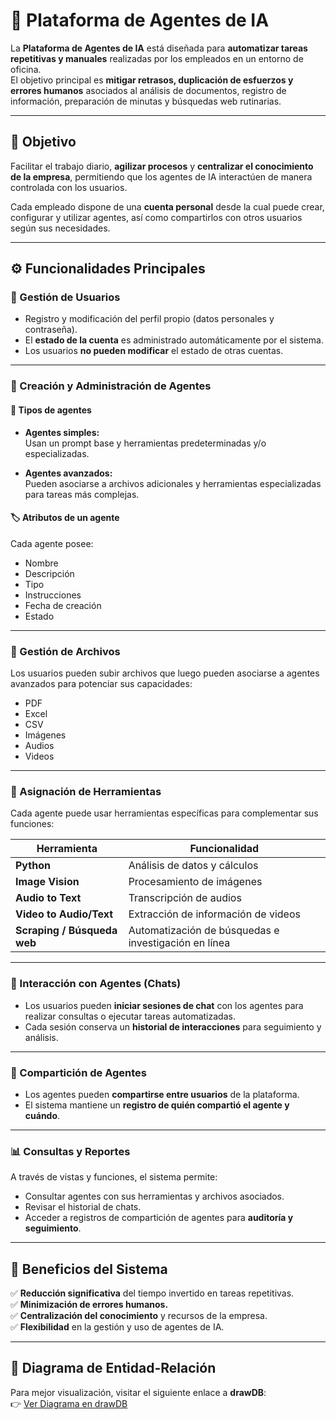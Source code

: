 # 🧠 Plataforma de Agentes de IA

La **Plataforma de Agentes de IA** está diseñada para **automatizar tareas repetitivas y manuales** realizadas por los empleados en un entorno de oficina.  
El objetivo principal es **mitigar retrasos, duplicación de esfuerzos y errores humanos** asociados al análisis de documentos, registro de información, preparación de minutas y búsquedas web rutinarias.

---

## 🚀 Objetivo

Facilitar el trabajo diario, **agilizar procesos** y **centralizar el conocimiento de la empresa**, permitiendo que los agentes de IA interactúen de manera controlada con los usuarios.  

Cada empleado dispone de una **cuenta personal** desde la cual puede crear, configurar y utilizar agentes, así como compartirlos con otros usuarios según sus necesidades.

---

## ⚙️ Funcionalidades Principales

### 👤 Gestión de Usuarios
- Registro y modificación del perfil propio (datos personales y contraseña).  
- El **estado de la cuenta** es administrado automáticamente por el sistema.  
- Los usuarios **no pueden modificar** el estado de otras cuentas.

---

### 🤖 Creación y Administración de Agentes

#### 🧩 Tipos de agentes
- **Agentes simples:**  
  Usan un prompt base y herramientas predeterminadas y/o especializadas.  

- **Agentes avanzados:**  
  Pueden asociarse a archivos adicionales y herramientas especializadas para tareas más complejas.

#### 🏷️ Atributos de un agente
Cada agente posee:
- Nombre  
- Descripción  
- Tipo  
- Instrucciones  
- Fecha de creación  
- Estado  

---

### 📁 Gestión de Archivos
Los usuarios pueden subir archivos que luego pueden asociarse a agentes avanzados para potenciar sus capacidades:  
- PDF  
- Excel  
- CSV  
- Imágenes  
- Audios  
- Videos  

---

### 🧰 Asignación de Herramientas

Cada agente puede usar herramientas específicas para complementar sus funciones:

| Herramienta | Funcionalidad |
|--------------|---------------|
| **Python** | Análisis de datos y cálculos |
| **Image Vision** | Procesamiento de imágenes |
| **Audio to Text** | Transcripción de audios |
| **Video to Audio/Text** | Extracción de información de videos |
| **Scraping / Búsqueda web** | Automatización de búsquedas e investigación en línea |

---

### 💬 Interacción con Agentes (Chats)
- Los usuarios pueden **iniciar sesiones de chat** con los agentes para realizar consultas o ejecutar tareas automatizadas.  
- Cada sesión conserva un **historial de interacciones** para seguimiento y análisis.

---

### 🔗 Compartición de Agentes
- Los agentes pueden **compartirse entre usuarios** de la plataforma.  
- El sistema mantiene un **registro de quién compartió el agente y cuándo**.

---

### 📊 Consultas y Reportes
A través de vistas y funciones, el sistema permite:
- Consultar agentes con sus herramientas y archivos asociados.  
- Revisar el historial de chats.  
- Acceder a registros de compartición de agentes para **auditoría y seguimiento**.

---

## 🌟 Beneficios del Sistema

✅ **Reducción significativa** del tiempo invertido en tareas repetitivas.  
✅ **Minimización de errores humanos.**  
✅ **Centralización del conocimiento** y recursos de la empresa.  
✅ **Flexibilidad** en la gestión y uso de agentes de IA.  

---

## 🧩 Diagrama de Entidad-Relación

Para mejor visualización, visitar el siguiente enlace a **drawDB**:  
👉 [Ver Diagrama en drawDB](https://www.drawdb.app/editor?shareId=4c04fc55a6fec4df6ac475f0fefcf4d9)
